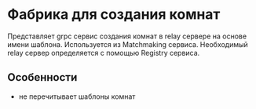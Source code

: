 # Фабрика для создания комнат

Представляет grpc сервис создания комнат в relay сервере на основе имени шаблона.
Используется из Matchmaking сервиса.
Необходимый relay сервер определяется с помощью Registry сервиса.

## Особенности

- не перечитывает шаблоны комнат





